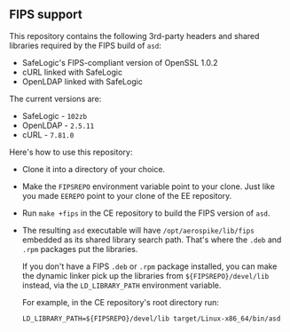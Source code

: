 ## FIPS support

This repository contains the following 3rd-party headers and shared libraries
required by the FIPS build of `asd`:

  * SafeLogic's FIPS-compliant version of OpenSSL 1.0.2
  * cURL linked with SafeLogic
  * OpenLDAP linked with SafeLogic

The current versions are:

  * SafeLogic - `102zb`
  * OpenLDAP - `2.5.11`
  * cURL - `7.81.0`

Here's how to use this repository:

  * Clone it into a directory of your choice.

  * Make the `FIPSREPO` environment variable point to your clone. Just like you
    made `EEREPO` point to your clone of the EE repository.

  * Run `make +fips` in the CE repository to build the FIPS version of `asd`.

  * The resulting `asd` executable will have `/opt/aerospike/lib/fips` embedded
    as its shared library search path. That's where the `.deb` and `.rpm`
    packages put the libraries.

    If you don't have a FIPS `.deb` or `.rpm` package installed, you can
    make the dynamic linker pick up the libraries from `${FIPSREPO}/devel/lib`
    instead, via the `LD_LIBRARY_PATH` environment variable.

    For example, in the CE repository's root directory run:

    `LD_LIBRARY_PATH=${FIPSREPO}/devel/lib target/Linux-x86_64/bin/asd`

